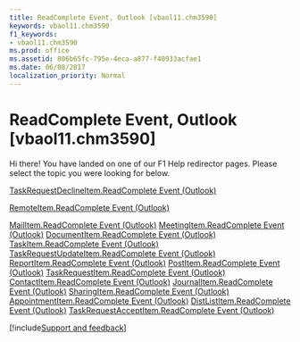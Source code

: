 ```yaml
---
title: ReadComplete Event, Outlook [vbaol11.chm3590]
keywords: vbaol11.chm3590
f1_keywords:
- vbaol11.chm3590
ms.prod: office
ms.assetid: 806b65fc-795e-4eca-a877-f40933acfae1
ms.date: 06/08/2017
localization_priority: Normal
---
```



# ReadComplete Event, Outlook [vbaol11.chm3590]

Hi there! You have landed on one of our F1 Help redirector pages. Please select the topic you were looking for below.

[TaskRequestDeclineItem.ReadComplete Event (Outlook)](https://msdn.microsoft.com/library/7f161f3d-c915-8355-977b-03b1d15ac8b5%28Office.15%29.aspx)

[RemoteItem.ReadComplete Event (Outlook)](https://msdn.microsoft.com/library/208867c1-b6dc-4ce8-e25a-13a8f6c686ca%28Office.15%29.aspx)

[MailItem.ReadComplete Event (Outlook)](https://msdn.microsoft.com/library/39bba654-0683-95a4-9092-3c0ecbbf9104%28Office.15%29.aspx)
[MeetingItem.ReadComplete Event (Outlook)](https://msdn.microsoft.com/library/17ef8085-38ac-7e32-7704-54a2f2224e87%28Office.15%29.aspx)
[DocumentItem.ReadComplete Event (Outlook)](https://msdn.microsoft.com/library/5a47b0f4-dfa9-9cf6-8efa-7ab45c1f90d7%28Office.15%29.aspx)
[TaskItem.ReadComplete Event (Outlook)](https://msdn.microsoft.com/library/0706a4b9-1035-bdf9-a48d-8d039a2001fa%28Office.15%29.aspx)
[TaskRequestUpdateItem.ReadComplete Event (Outlook)](https://msdn.microsoft.com/library/4cb71722-432b-7a73-02f3-965b6f8d56ad%28Office.15%29.aspx)
[ReportItem.ReadComplete Event (Outlook)](https://msdn.microsoft.com/library/f73cb164-0c88-f439-6474-a4502b6731ea%28Office.15%29.aspx)
[PostItem.ReadComplete Event (Outlook)](https://msdn.microsoft.com/library/7b7a8d3d-95ef-fdaa-ae13-aae5dd33a9a4%28Office.15%29.aspx)
[TaskRequestItem.ReadComplete Event (Outlook)](https://msdn.microsoft.com/library/2f92c2d2-742c-42b0-47c3-b9694169d8db%28Office.15%29.aspx)
[ContactItem.ReadComplete Event (Outlook)](https://msdn.microsoft.com/library/1700ad85-3113-e937-9eb3-be78246fd4d5%28Office.15%29.aspx)
[JournalItem.ReadComplete Event (Outlook)](https://msdn.microsoft.com/library/63f74eb2-99bc-2ce7-c412-c28eba80e75c%28Office.15%29.aspx)
[SharingItem.ReadComplete Event (Outlook)](https://msdn.microsoft.com/library/2ba4a409-74ab-9514-552c-c62a78457b8e%28Office.15%29.aspx)
[AppointmentItem.ReadComplete Event (Outlook)](https://msdn.microsoft.com/library/749e8d58-c15c-0b63-5486-cc2aa2190638%28Office.15%29.aspx)
[DistListItem.ReadComplete Event (Outlook)](https://msdn.microsoft.com/library/0135661c-ed4d-406d-5771-dbcaf160ffc4%28Office.15%29.aspx)
[TaskRequestAcceptItem.ReadComplete Event (Outlook)](https://msdn.microsoft.com/library/95718369-d2f8-31b9-145a-f53f242c0bfa%28Office.15%29.aspx)

[!include[Support and feedback](~/includes/feedback-boilerplate.md)]
